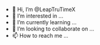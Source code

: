 - 👋 Hi, I’m @LeapTruTimeX
- 👀 I’m interested in ...
- 🌱 I’m currently learning ...
- 💞️ I’m looking to collaborate on ...
- 📫 How to reach me ...

<!---
LeapTruTimeX/LeapTruTimeX is a ✨ special ✨ repository because its `README.md` (this file) appears on your GitHub profile.
You can click the Preview link to take a look at your changes.
--->
